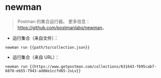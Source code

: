 # newman

> Postman 的集合运行器。
> 更多信息：<https://github.com/postmanlabs/newman>。

- 运行集合（来自文件）：

`newman run {{path/to/collection.json}}`

- 运行集合（来自 URL）：

`newman run {{https://www.getpostman.com/collections/631643-f695cab7-6878-eb55-7943-ad88e1ccfd65-JsLv}}`